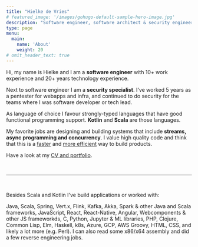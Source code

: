 ```yaml
---
title: "Hielke de Vries"
# featured_image: '/images/gohugo-default-sample-hero-image.jpg'
description: "Software engineer, software architect & security engineer"
type: page
menu:   
  main:
    name: 'About'
    weight: 20
# omit_header_text: true
---
```



Hi, my name is Hielke and I am a **software engineer** with 10+ work experience and 20+ years technology experience. 

Next to software engineer I am a **security specialist**. I've worked 5 years as a pentester for webapps and infra, and continued to do security for the teams where I was software developer or tech lead.

As language of choice I favour strongly-typed languages that have good functional programming support. **Kotlin** and **Scala** are those languages.

My favorite jobs are designing and building systems that include **streams, async programming and concurrency**. I value high quality code and think that this is a [faster][clean_code_link] and [more efficient][clean_architecture_link] way to build products.

Have a look at my [CV and portfolio](/portfolio).

&nbsp;&nbsp;&nbsp;

---

&nbsp;&nbsp;&nbsp;&nbsp;


Besides Scala and Kotlin I've build applications or worked with:

Java, Scala, Spring, Vert.x, Flink, Kafka, Akka, Spark & other Java and Scala frameworks, JavaScript, React, React-Native, Angular, Webcomponents & other JS frameworkds, C, Python, Jupyter & ML libraries, PHP, Clojure, Common Lisp, Elm, Haskell, k8s, Azure, GCP, AWS Groovy, HTML, CSS, and likely a lot more (e.g. Perl). I can also read some x86/x64 assembly and did a few reverse engineering jobs.




[clean_code_link]: https://www.bol.com/nl/nl/f/clean-code/9200000033313462/
[clean_architecture_link]: https://www.bol.com/nl/nl/p/clean-architecture/9200000051454865/?bltgh=lnVHBc27MhgkYDgoM61PDQ.2_14.15.ProductTitle
